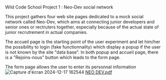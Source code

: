 Wild Code School Project 1 : Neo-Dev social network

This project gathers four web site pages dedicated to a mock social network called Neo-Dev, which aims at connecting
junior developers and senior ones or rectruters together, especially because of the actual state of junior recrutrement in actual companies.

The accueil page is the starting point of the user experiment and let him/her the possibility to login (fake functionnality) which display a popup
if the user is not known by the site "data base". In both popup and accueil page, there is a "Rejoins-nous" button which leads to the form page.

The form page allows the user to enter its personnal information![Capture d'écran 2024-12-17 162544](https://github.com/user-attachments/assets/d66b3db5-bc3e-433a-b26c-7fc51dff89cb)
[NEO DEV.pdf](https://github.com/user-attachments/files/18167604/NEO.DEV.pdf)

